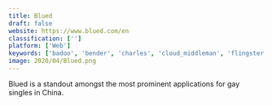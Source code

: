 ```yaml
---
title: Blued
draft: false 
website: https://www.blued.com/en
classification: ['']
platform: ['Web']
keywords: ['badoo', 'bender', 'charles', 'cloud_middleman', 'flingster', 'growlr', 'grindr', 'hinge', 'hookapp', 'hornet', 'jack’d', 'link', 'meetme', 'metal_slug', 'moco', 'reddit', 'scruff', 'skout', 'surge', 'thurst', 'tinder']
image: 2020/04/Blued.png
---
```

Blued is a standout amongst the most prominent applications for gay singles in China.